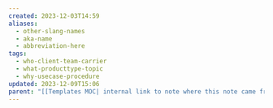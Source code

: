 ```yaml
---
created: 2023-12-03T14:59
aliases:
  - other-slang-names
  - aka-name
  - abbreviation-here
tags:
  - who-client-team-carrier
  - what-producttype-topic
  - why-usecase-procedure
updated: 2023-12-09T15:06
parent: "[[Templates MOC| internal link to note where this note came from]]"
---
```

